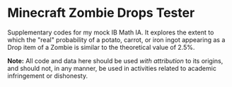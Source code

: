# Minecraft Zombie Drops Tester
Supplementary codes for my mock IB Math IA. It explores the extent to which the "real" probability of a potato, carrot, or iron ingot appearing as a Drop item of a Zombie is similar to the theoretical value of 2.5%.

**Note:** All code and data here should be used *with attribution* to its origins, and should not, in any manner, be used in activities related to academic infringement or dishonesty.

